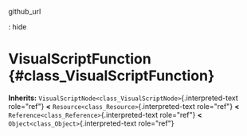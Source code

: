 github\_url

:   hide

VisualScriptFunction {#class_VisualScriptFunction}
====================

**Inherits:**
`VisualScriptNode<class_VisualScriptNode>`{.interpreted-text role="ref"}
**\<** `Resource<class_Resource>`{.interpreted-text role="ref"} **\<**
`Reference<class_Reference>`{.interpreted-text role="ref"} **\<**
`Object<class_Object>`{.interpreted-text role="ref"}
